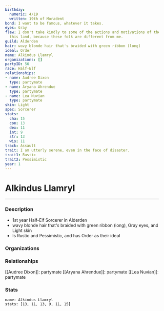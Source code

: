 ```yaml
---
birthday:
  numeric: 4/19
  written: 19th of Moradent
bond: I want to be famous, whatever it takes.
eyes: Gray
flaw: I don't take kindly to some of the actions and motivations of the people of
  this land, because these folk are different from me.
guild: Alderden
hair: wavy blonde hair that's braided with green ribbon (long)
ideal: Order
name: Alkindus Llamryl
organizations: []
partyID: 56
race: Half-Elf
relationships:
- name: Audree Dixon
  type: partymate
- name: Aryana Ahrendue
  type: partymate
- name: Lea Nuvian
  type: partymate
skin: Light
spec: Sorcerer
stats:
  cha: 15
  con: 13
  dex: 11
  int: 9
  str: 13
  wis: 11
track: Assault
trait: I am utterly serene, even in the face of disaster.
trait1: Rustic
trait2: Pessimistic
year: 1
---
```

# Alkindus Llamryl
---
### Description
- 1st year Half-Elf Sorcerer in Alderden
- wavy blonde hair that's braided with green ribbon (long), Gray eyes, and Light skin
- Is Rustic and Pessimistic, and has Order as their ideal

### Organizations
### Relationships
[[Audree Dixon]]: partymate
[[Aryana Ahrendue]]: partymate
[[Lea Nuvian]]: partymate
### Stats
```statblock
name: Alkindus Llamryl
stats: [13, 11, 13, 9, 11, 15]
```
